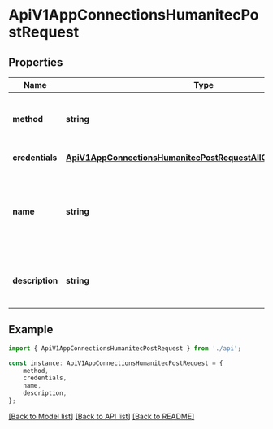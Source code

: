 # ApiV1AppConnectionsHumanitecPostRequest


## Properties

Name | Type | Description | Notes
------------ | ------------- | ------------- | -------------
**method** | **string** | The method used to authenticate with Humanitec. | [default to undefined]
**credentials** | [**ApiV1AppConnectionsHumanitecPostRequestAllOfAnyOfCredentials**](ApiV1AppConnectionsHumanitecPostRequestAllOfAnyOfCredentials.md) |  | [default to undefined]
**name** | **string** | The name of the Humanitec Connection to create. Must be slug-friendly. | [default to undefined]
**description** | **string** | An optional description for the Humanitec Connection. | [optional] [default to undefined]

## Example

```typescript
import { ApiV1AppConnectionsHumanitecPostRequest } from './api';

const instance: ApiV1AppConnectionsHumanitecPostRequest = {
    method,
    credentials,
    name,
    description,
};
```

[[Back to Model list]](../README.md#documentation-for-models) [[Back to API list]](../README.md#documentation-for-api-endpoints) [[Back to README]](../README.md)
